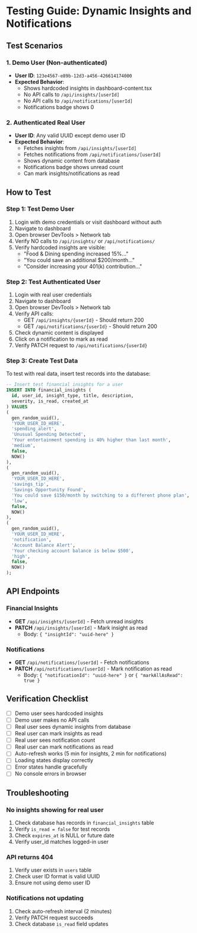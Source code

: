 # Testing Guide: Dynamic Insights and Notifications

## Test Scenarios

### 1. Demo User (Non-authenticated)
- **User ID**: `123e4567-e89b-12d3-a456-426614174000`
- **Expected Behavior**:
  - Shows hardcoded insights in dashboard-content.tsx
  - No API calls to `/api/insights/[userId]`
  - No API calls to `/api/notifications/[userId]`
  - Notifications badge shows 0

### 2. Authenticated Real User
- **User ID**: Any valid UUID except demo user ID
- **Expected Behavior**:
  - Fetches insights from `/api/insights/[userId]`
  - Fetches notifications from `/api/notifications/[userId]`
  - Shows dynamic content from database
  - Notifications badge shows unread count
  - Can mark insights/notifications as read

## How to Test

### Step 1: Test Demo User
1. Login with demo credentials or visit dashboard without auth
2. Navigate to dashboard
3. Open browser DevTools > Network tab
4. Verify NO calls to `/api/insights/` or `/api/notifications/`
5. Verify hardcoded insights are visible:
   - "Food & Dining spending increased 15%..."
   - "You could save an additional $200/month..."
   - "Consider increasing your 401(k) contribution..."

### Step 2: Test Authenticated User
1. Login with real user credentials
2. Navigate to dashboard
3. Open browser DevTools > Network tab
4. Verify API calls:
   - GET `/api/insights/{userId}` - Should return 200
   - GET `/api/notifications/{userId}` - Should return 200
5. Check dynamic content is displayed
6. Click on a notification to mark as read
7. Verify PATCH request to `/api/notifications/{userId}`

### Step 3: Create Test Data
To test with real data, insert test records into the database:

```sql
-- Insert test financial insights for a user
INSERT INTO financial_insights (
  id, user_id, insight_type, title, description, 
  severity, is_read, created_at
) VALUES 
(
  gen_random_uuid(), 
  'YOUR_USER_ID_HERE',
  'spending_alert',
  'Unusual Spending Detected',
  'Your entertainment spending is 40% higher than last month',
  'medium',
  false,
  NOW()
),
(
  gen_random_uuid(),
  'YOUR_USER_ID_HERE', 
  'savings_tip',
  'Savings Opportunity Found',
  'You could save $150/month by switching to a different phone plan',
  'low',
  false,
  NOW()
),
(
  gen_random_uuid(),
  'YOUR_USER_ID_HERE',
  'notification',
  'Account Balance Alert',
  'Your checking account balance is below $500',
  'high',
  false,
  NOW()
);
```

## API Endpoints

### Financial Insights
- **GET** `/api/insights/[userId]` - Fetch unread insights
- **PATCH** `/api/insights/[userId]` - Mark insight as read
  - Body: `{ "insightId": "uuid-here" }`

### Notifications
- **GET** `/api/notifications/[userId]` - Fetch notifications
- **PATCH** `/api/notifications/[userId]` - Mark notification as read
  - Body: `{ "notificationId": "uuid-here" }` or `{ "markAllAsRead": true }`

## Verification Checklist

- [ ] Demo user sees hardcoded insights
- [ ] Demo user makes no API calls
- [ ] Real user sees dynamic insights from database
- [ ] Real user can mark insights as read
- [ ] Real user sees notification count
- [ ] Real user can mark notifications as read
- [ ] Auto-refresh works (5 min for insights, 2 min for notifications)
- [ ] Loading states display correctly
- [ ] Error states handle gracefully
- [ ] No console errors in browser

## Troubleshooting

### No insights showing for real user
1. Check database has records in `financial_insights` table
2. Verify `is_read = false` for test records
3. Check `expires_at` is NULL or future date
4. Verify user_id matches logged-in user

### API returns 404
1. Verify user exists in `users` table
2. Check user ID format is valid UUID
3. Ensure not using demo user ID

### Notifications not updating
1. Check auto-refresh interval (2 minutes)
2. Verify PATCH request succeeds
3. Check database `is_read` field updates